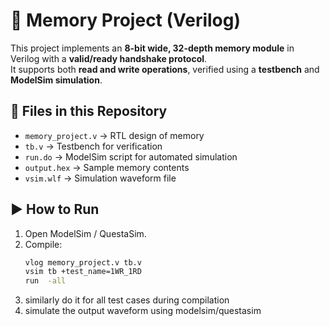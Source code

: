 # 📝 Memory Project (Verilog)

This project implements an **8-bit wide, 32-depth memory module** in Verilog with a **valid/ready handshake protocol**.  
It supports both **read and write operations**, verified using a **testbench** and **ModelSim simulation**.

## 📂 Files in this Repository
- `memory_project.v` → RTL design of memory  
- `tb.v` → Testbench for verification  
- `run.do` → ModelSim script for automated simulation  
- `output.hex` → Sample memory contents  
- `vsim.wlf` → Simulation waveform file  

## ▶️ How to Run
1. Open ModelSim / QuestaSim.  
2. Compile:
   ```bash
   vlog memory_project.v tb.v
   vsim tb +test_name=1WR_1RD
   run  -all
3. similarly do it for all test cases during compilation
4. simulate the output waveform using modelsim/questasim
